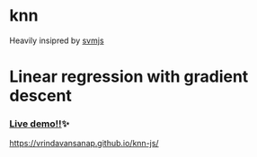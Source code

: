 # knn 
Heavily insipred by [svmjs](https://github.com/karpathy/svmjs)

# Linear regression with gradient descent

### [Live demo!!](https://vrindavansanap.github.io/knn-js/)✨
https://vrindavansanap.github.io/knn-js/
